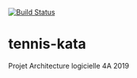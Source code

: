 [![Build Status](https://travis-ci.com/Richardjunior/tennis-kata.svg?branch=master)](https://travis-ci.com/Richardjunior/tennis-kata)
# tennis-kata
Projet Architecture logicielle  4A  2019
